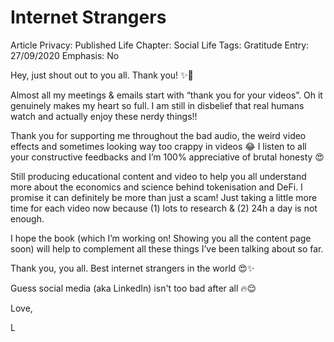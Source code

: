 # Internet Strangers

Article Privacy: Published
Life Chapter: Social Life
Tags: Gratitude
Entry: 27/09/2020
Emphasis: No

Hey, just shout out to you all. Thank you! ✨💯

Almost all my meetings & emails start with “thank you for your videos”. Oh it genuinely makes my heart so full. I am still in disbelief that real humans watch and actually enjoy these nerdy things!!

Thank you for supporting me throughout the bad audio, the weird video effects and sometimes looking way too crappy in videos 😂 I listen to all your constructive feedbacks and I’m 100% appreciative of brutal honesty 😍

Still producing educational content and video to help you all understand more about the economics and science behind tokenisation and DeFi. I promise it can definitely be more than just a scam! Just taking a little more time for each video now because (1) lots to research & (2) 24h a day is not enough.

I hope the book (which I’m working on! Showing you all the content page soon) will help to complement all these things I’ve been talking about so far.

Thank you, you all. Best internet strangers in the world 😍✨

Guess social media (aka LinkedIn) isn't too bad after all 🔥😌

Love,

L